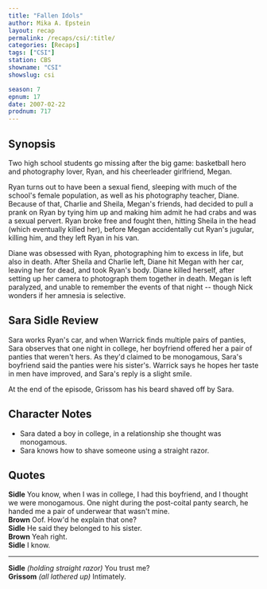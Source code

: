 ```yaml
---
title: "Fallen Idols"
author: Mika A. Epstein
layout: recap
permalink: /recaps/csi/:title/
categories: [Recaps]
tags: ["CSI"]
station: CBS
showname: "CSI"
showslug: csi

season: 7
epnum: 17
date: 2007-02-22
prodnum: 717  
---
```


## Synopsis

Two high school students go missing after the big game: basketball hero and photography lover, Ryan, and his cheerleader girlfriend, Megan.

Ryan turns out to have been a sexual fiend, sleeping with much of the school's female population, as well as his photography teacher, Diane. Because of that, Charlie and Sheila, Megan's friends, had decided to pull a prank on Ryan by tying him up and making him admit he had crabs and was a sexual pervert. Ryan broke free and fought then, hitting Sheila in the head (which eventually killed her), before Megan accidentally cut Ryan's jugular, killing him, and they left Ryan in his van.

Diane was obsessed with Ryan, photographing him to excess in life, but also in death. After Sheila and Charlie left, Diane hit Megan with her car, leaving her for dead, and took Ryan's body. Diane killed herself, after setting up her camera to photograph them together in death. Megan is left paralyzed, and unable to remember the events of that night -- though Nick wonders if her amnesia is selective.

## Sara Sidle Review

Sara works Ryan's car, and when Warrick finds multiple pairs of panties, Sara observes that one night in college, her boyfriend offered her a pair of panties that weren't hers. As they'd claimed to be monogamous, Sara's boyfriend said the panties were his sister's. Warrick says he hopes her taste in men have improved, and Sara's reply is a slight smile.

At the end of the episode, Grissom has his beard shaved off by Sara.

## Character Notes

* Sara dated a boy in college, in a relationship she thought was monogamous.  
* Sara knows how to shave someone using a straight razor.

## Quotes

**Sidle** You know, when I was in college, I had this boyfriend, and I thought we were monogamous. One night during the post-coital panty search, he handed me a pair of underwear that wasn't mine.  
**Brown** Oof. How'd he explain that one?  
**Sidle** He said they belonged to his sister.  
**Brown** Yeah right.  
**Sidle** I know.  

- - -

**Sidle** _(holding straight razor)_ You trust me?  
**Grissom** _(all lathered up)_ Intimately.

